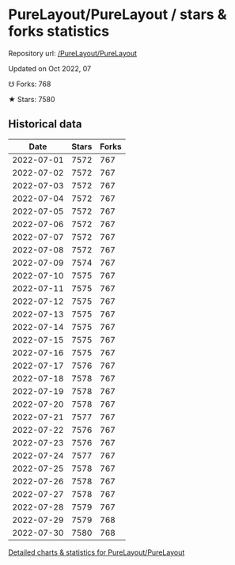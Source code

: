 # PureLayout/PureLayout / stars & forks statistics

Repository url: [/PureLayout/PureLayout](https://github.com/PureLayout/PureLayout)

Updated on Oct 2022, 07

☋ Forks: 768

★ Stars: 7580

## Historical data
| Date | Stars | Forks |
|------|-------|-------|
| 2022-07-01 | 7572 | 767 | 
| 2022-07-02 | 7572 | 767 | 
| 2022-07-03 | 7572 | 767 | 
| 2022-07-04 | 7572 | 767 | 
| 2022-07-05 | 7572 | 767 | 
| 2022-07-06 | 7572 | 767 | 
| 2022-07-07 | 7572 | 767 | 
| 2022-07-08 | 7572 | 767 | 
| 2022-07-09 | 7574 | 767 | 
| 2022-07-10 | 7575 | 767 | 
| 2022-07-11 | 7575 | 767 | 
| 2022-07-12 | 7575 | 767 | 
| 2022-07-13 | 7575 | 767 | 
| 2022-07-14 | 7575 | 767 | 
| 2022-07-15 | 7575 | 767 | 
| 2022-07-16 | 7575 | 767 | 
| 2022-07-17 | 7576 | 767 | 
| 2022-07-18 | 7578 | 767 | 
| 2022-07-19 | 7578 | 767 | 
| 2022-07-20 | 7578 | 767 | 
| 2022-07-21 | 7577 | 767 | 
| 2022-07-22 | 7576 | 767 | 
| 2022-07-23 | 7576 | 767 | 
| 2022-07-24 | 7577 | 767 | 
| 2022-07-25 | 7578 | 767 | 
| 2022-07-26 | 7578 | 767 | 
| 2022-07-27 | 7578 | 767 | 
| 2022-07-28 | 7579 | 767 | 
| 2022-07-29 | 7579 | 768 | 
| 2022-07-30 | 7580 | 768 | 


[Detailed charts & statistics for PureLayout/PureLayout](https://reviewgithub.com/rep/PureLayout/PureLayout)
